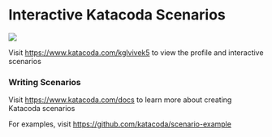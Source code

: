 # Interactive Katacoda Scenarios

[![](http://shields.katacoda.com/katacoda/kglvivek5/count.svg)](https://www.katacoda.com/kglvivek5 "Get your profile on Katacoda.com")

Visit https://www.katacoda.com/kglvivek5 to view the profile and interactive scenarios

### Writing Scenarios
Visit https://www.katacoda.com/docs to learn more about creating Katacoda scenarios

For examples, visit https://github.com/katacoda/scenario-example
